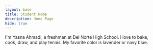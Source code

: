 ```yaml
---
layout: base
title: Student Home 
description: Home Page
hide: true
---
```


I'm Yasna Ahmadi, a freshman at Del Norte High School. I love to bake, cook, draw, and play tennis. My favorite color is lavender or navy blue. 
